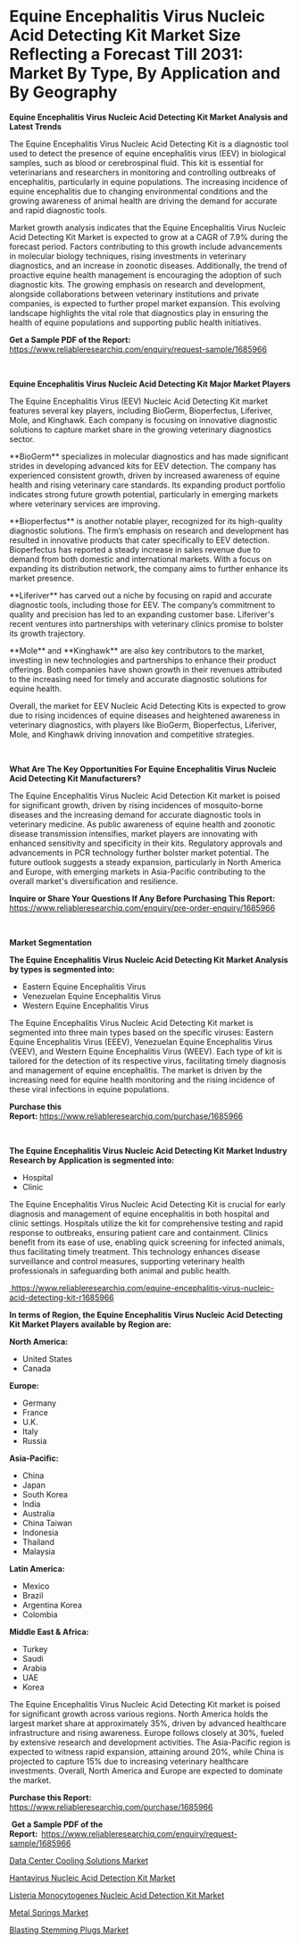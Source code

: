 <p><h1>Equine Encephalitis Virus Nucleic Acid Detecting Kit Market Size Reflecting a Forecast Till 2031: Market By Type, By Application and By Geography</h1></p><p><strong>Equine Encephalitis Virus Nucleic Acid Detecting Kit Market Analysis and Latest Trends</strong></p>
<p><p>The Equine Encephalitis Virus Nucleic Acid Detecting Kit is a diagnostic tool used to detect the presence of equine encephalitis virus (EEV) in biological samples, such as blood or cerebrospinal fluid. This kit is essential for veterinarians and researchers in monitoring and controlling outbreaks of encephalitis, particularly in equine populations. The increasing incidence of equine encephalitis due to changing environmental conditions and the growing awareness of animal health are driving the demand for accurate and rapid diagnostic tools.</p><p>Market growth analysis indicates that the Equine Encephalitis Virus Nucleic Acid Detecting Kit Market is expected to grow at a CAGR of 7.9% during the forecast period. Factors contributing to this growth include advancements in molecular biology techniques, rising investments in veterinary diagnostics, and an increase in zoonotic diseases. Additionally, the trend of proactive equine health management is encouraging the adoption of such diagnostic kits. The growing emphasis on research and development, alongside collaborations between veterinary institutions and private companies, is expected to further propel market expansion. This evolving landscape highlights the vital role that diagnostics play in ensuring the health of equine populations and supporting public health initiatives.</p></p>
<p><strong>Get a Sample PDF of the Report:&nbsp;</strong> <a href="https://www.reliableresearchiq.com/enquiry/request-sample/1685966?utm_campaign=973&utm_medium=2&utm_source=Github&utm_content=ia&utm_term=17122024&utm_id=equine-encephalitis-virus-nucleic-acid-detecting-kit">https://www.reliableresearchiq.com/enquiry/request-sample/1685966</a></p>
<p>&nbsp;</p>
<p><strong>Equine Encephalitis Virus Nucleic Acid Detecting Kit Major Market Players</strong></p>
<p><p>The Equine Encephalitis Virus (EEV) Nucleic Acid Detecting Kit market features several key players, including BioGerm, Bioperfectus, Liferiver, Mole, and Kinghawk. Each company is focusing on innovative diagnostic solutions to capture market share in the growing veterinary diagnostics sector.</p><p>**BioGerm** specializes in molecular diagnostics and has made significant strides in developing advanced kits for EEV detection. The company has experienced consistent growth, driven by increased awareness of equine health and rising veterinary care standards. Its expanding product portfolio indicates strong future growth potential, particularly in emerging markets where veterinary services are improving.</p><p>**Bioperfectus** is another notable player, recognized for its high-quality diagnostic solutions. The firm’s emphasis on research and development has resulted in innovative products that cater specifically to EEV detection. Bioperfectus has reported a steady increase in sales revenue due to demand from both domestic and international markets. With a focus on expanding its distribution network, the company aims to further enhance its market presence.</p><p>**Liferiver** has carved out a niche by focusing on rapid and accurate diagnostic tools, including those for EEV. The company’s commitment to quality and precision has led to an expanding customer base. Liferiver's recent ventures into partnerships with veterinary clinics promise to bolster its growth trajectory.</p><p>**Mole** and **Kinghawk** are also key contributors to the market, investing in new technologies and partnerships to enhance their product offerings. Both companies have shown growth in their revenues attributed to the increasing need for timely and accurate diagnostic solutions for equine health.</p><p>Overall, the market for EEV Nucleic Acid Detecting Kits is expected to grow due to rising incidences of equine diseases and heightened awareness in veterinary diagnostics, with players like BioGerm, Bioperfectus, Liferiver, Mole, and Kinghawk driving innovation and competitive strategies.</p></p>
<p>&nbsp;</p>
<p><strong>What Are The Key Opportunities For Equine Encephalitis Virus Nucleic Acid Detecting Kit Manufacturers?</strong></p>
<p><p>The Equine Encephalitis Virus Nucleic Acid Detection Kit market is poised for significant growth, driven by rising incidences of mosquito-borne diseases and the increasing demand for accurate diagnostic tools in veterinary medicine. As public awareness of equine health and zoonotic disease transmission intensifies, market players are innovating with enhanced sensitivity and specificity in their kits. Regulatory approvals and advancements in PCR technology further bolster market potential. The future outlook suggests a steady expansion, particularly in North America and Europe, with emerging markets in Asia-Pacific contributing to the overall market's diversification and resilience.</p></p>
<p><strong>Inquire or Share Your Questions If Any Before Purchasing This Report:</strong> <a href="https://www.reliableresearchiq.com/enquiry/pre-order-enquiry/1685966?utm_campaign=973&utm_medium=2&utm_source=Github&utm_content=ia&utm_term=17122024&utm_id=equine-encephalitis-virus-nucleic-acid-detecting-kit">https://www.reliableresearchiq.com/enquiry/pre-order-enquiry/1685966</a></p>
<p>&nbsp;</p>
<p><strong>Market Segmentation</strong></p>
<p><strong>The Equine Encephalitis Virus Nucleic Acid Detecting Kit Market Analysis by types is segmented into:</strong></p>
<p><ul><li>Eastern Equine Encephalitis Virus</li><li>Venezuelan Equine Encephalitis Virus</li><li>Western Equine Encephalitis Virus</li></ul></p>
<p><p>The Equine Encephalitis Virus Nucleic Acid Detecting Kit market is segmented into three main types based on the specific viruses: Eastern Equine Encephalitis Virus (EEEV), Venezuelan Equine Encephalitis Virus (VEEV), and Western Equine Encephalitis Virus (WEEV). Each type of kit is tailored for the detection of its respective virus, facilitating timely diagnosis and management of equine encephalitis. The market is driven by the increasing need for equine health monitoring and the rising incidence of these viral infections in equine populations.</p></p>
<p><strong>Purchase this Report:&nbsp;</strong><a href="https://www.reliableresearchiq.com/purchase/1685966?utm_campaign=973&utm_medium=2&utm_source=Github&utm_content=ia&utm_term=17122024&utm_id=equine-encephalitis-virus-nucleic-acid-detecting-kit">https://www.reliableresearchiq.com/purchase/1685966</a></p>
<p>&nbsp;</p>
<p><strong>The Equine Encephalitis Virus Nucleic Acid Detecting Kit Market Industry Research by Application is segmented into:</strong></p>
<p><ul><li>Hospital</li><li>Clinic</li></ul></p>
<p><p>The Equine Encephalitis Virus Nucleic Acid Detecting Kit is crucial for early diagnosis and management of equine encephalitis in both hospital and clinic settings. Hospitals utilize the kit for comprehensive testing and rapid response to outbreaks, ensuring patient care and containment. Clinics benefit from its ease of use, enabling quick screening for infected animals, thus facilitating timely treatment. This technology enhances disease surveillance and control measures, supporting veterinary health professionals in safeguarding both animal and public health.</p></p>
<p><a href="https://www.reliableresearchiq.com/equine-encephalitis-virus-nucleic-acid-detecting-kit-r1685966?utm_campaign=973&utm_medium=2&utm_source=Github&utm_content=ia&utm_term=17122024&utm_id=equine-encephalitis-virus-nucleic-acid-detecting-kit">&nbsp;https://www.reliableresearchiq.com/equine-encephalitis-virus-nucleic-acid-detecting-kit-r1685966</a></p>
<p><strong>In terms of Region, the Equine Encephalitis Virus Nucleic Acid Detecting Kit Market Players available by Region are:</strong></p>
<p>
    <p> <strong> North America: </strong>
        <ul>
            <li>United States</li>
            <li>Canada</li>
        </ul>
        </p> 
    <p> <strong> Europe: </strong>
        <ul>
            <li>Germany</li>
            <li>France</li>
            <li>U.K.</li>
            <li>Italy</li>
            <li>Russia</li>
        </ul>
        </p> 
    <p> <strong> Asia-Pacific: </strong>
        <ul>
            <li>China</li>
            <li>Japan</li>
            <li>South Korea</li>
            <li>India</li>
            <li>Australia</li>
            <li>China Taiwan</li>
            <li>Indonesia</li>
            <li>Thailand</li>
            <li>Malaysia</li>
        </ul>
        </p> 
    <p> <strong> Latin America: </strong>
        <ul>
            <li>Mexico</li>
            <li>Brazil</li>
            <li>Argentina Korea</li>
            <li>Colombia</li>
        </ul>
        </p> 
    <p> <strong> Middle East & Africa: </strong>
        <ul>
            <li>Turkey</li>
            <li>Saudi</li>
            <li>Arabia</li>
            <li>UAE</li>
            <li>Korea</li>
        </ul>
    </p>
    </p>
<p><p>The Equine Encephalitis Virus Nucleic Acid Detecting Kit market is poised for significant growth across various regions. North America holds the largest market share at approximately 35%, driven by advanced healthcare infrastructure and rising awareness. Europe follows closely at 30%, fueled by extensive research and development activities. The Asia-Pacific region is expected to witness rapid expansion, attaining around 20%, while China is projected to capture 15% due to increasing veterinary healthcare investments. Overall, North America and Europe are expected to dominate the market.</p></p>
<p><strong>Purchase this Report: </strong><a href="https://www.reliableresearchiq.com/purchase/1685966?utm_campaign=973&utm_medium=2&utm_source=Github&utm_content=ia&utm_term=17122024&utm_id=equine-encephalitis-virus-nucleic-acid-detecting-kit">https://www.reliableresearchiq.com/purchase/1685966</a></p>
<p>&nbsp;<strong>Get a Sample PDF of the Report:&nbsp;&nbsp;</strong><a href="https://www.reliableresearchiq.com/enquiry/request-sample/1685966?utm_campaign=973&utm_medium=2&utm_source=Github&utm_content=ia&utm_term=17122024&utm_id=equine-encephalitis-virus-nucleic-acid-detecting-kit">https://www.reliableresearchiq.com/enquiry/request-sample/1685966</a></p>
<p><strong></strong></p>
<p><p><a href="https://www.linkedin.com/pulse/precise-information-data-center-cooling-solutions-market-size-ss8le?utm_campaign=973&utm_medium=2&utm_source=Github&utm_content=ia&utm_term=17122024&utm_id=equine-encephalitis-virus-nucleic-acid-detecting-kit">Data Center Cooling Solutions Market</a></p><p><a href="https://github.com/rodinayygacklezi/Market-Research-Report-List-1/blob/main/hantavirus-nucleic-acid-detection-kit-market.md?utm_campaign=973&utm_medium=2&utm_source=Github&utm_content=ia&utm_term=17122024&utm_id=equine-encephalitis-virus-nucleic-acid-detecting-kit">Hantavirus Nucleic Acid Detection Kit Market</a></p><p><a href="https://github.com/flnordan65e0/Market-Research-Report-List-1/blob/main/listeria-monocytogenes-nucleic-acid-detection-kit-market.md?utm_campaign=973&utm_medium=2&utm_source=Github&utm_content=ia&utm_term=17122024&utm_id=equine-encephalitis-virus-nucleic-acid-detecting-kit">Listeria Monocytogenes Nucleic Acid Detection Kit Market</a></p><p><a href="https://www.linkedin.com/pulse/metal-springs-market-size-continuously-growing-cagr-51-from-bg8je?utm_campaign=973&utm_medium=2&utm_source=Github&utm_content=ia&utm_term=17122024&utm_id=equine-encephalitis-virus-nucleic-acid-detecting-kit">Metal Springs Market</a></p><p><a href="https://www.linkedin.com/pulse/current-size-growth-projection-blasting-stemming-plugs-market-exfce?utm_campaign=973&utm_medium=2&utm_source=Github&utm_content=ia&utm_term=17122024&utm_id=equine-encephalitis-virus-nucleic-acid-detecting-kit">Blasting Stemming Plugs Market</a></p></p>